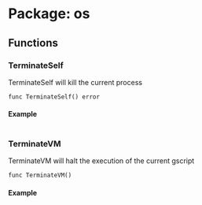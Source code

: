
# Package: os

## Functions

### TerminateSelf

TerminateSelf will kill the current process

``````
func TerminateSelf() error
``````
#### Example
``````

``````

### TerminateVM

TerminateVM will halt the execution of the current gscript

``````
func TerminateVM()
``````
#### Example
``````

``````

